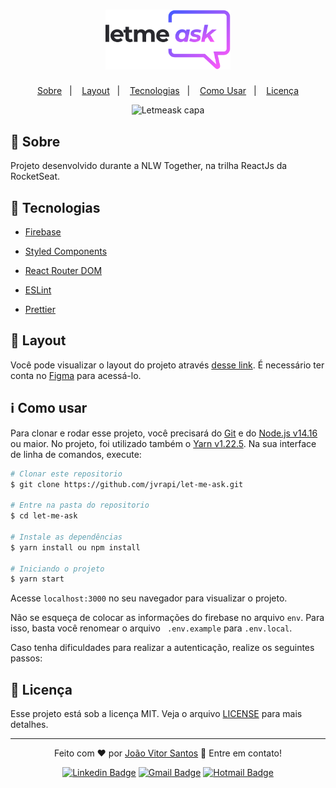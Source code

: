 <h1 align="center">
	<img src="./src/assets/images/logo.svg" alt="Letmeask" width="200"/>
</h1>
<p align="center">
  <a href="#-sobre">Sobre</a>&nbsp;&nbsp;&nbsp;|&nbsp;&nbsp;&nbsp;
  <a href="#-layout">Layout</a>&nbsp;&nbsp;&nbsp;|&nbsp;&nbsp;&nbsp;
	<a href="#-tecnologias">Tecnologias</a>&nbsp;&nbsp;&nbsp;|&nbsp;&nbsp;&nbsp;
  <a href="#-como-usar">Como Usar</a>&nbsp;&nbsp;&nbsp;|&nbsp;&nbsp;&nbsp;
  <a href="#-licença">Licença</a>
</p>

<div align="center">
	<img src="https://user-images.githubusercontent.com/55202424/123553221-50ed0c00-d750-11eb-9623-dcdb34df1279.png" alt="Letmeask capa"  />
	
</div>


## :open_book: Sobre
Projeto desenvolvido durante a NLW Together, na trilha ReactJs da RocketSeat.


## :rocket: Tecnologias
- [Firebase](https://firebase.google.com)

- [Styled Components](https://styled-components.com/)

- [React Router DOM](https://reactrouter.com/web/guides/quick-start)

- [ESLint](https://eslint.org/)

- [Prettier](https://prettier.io/)



## 🔖 Layout

Você pode visualizar o layout do projeto através [desse link](https://www.figma.com/file/2LyCbzyCNW3mFbbR1yzzqh/Letmeask/duplicate). É necessário ter conta no [Figma](http://figma.com/) para acessá-lo.

## :information_source: Como usar

Para clonar e rodar esse projeto, você precisará do [Git](https://git-scm.com) e do  [Node.js v14.16](https://nodejs.org) ou maior. No projeto, foi utilizado também o [Yarn v1.22.5](https://yarnpkg.com). Na sua interface de linha de comandos, execute:

```bash
# Clonar este repositorio
$ git clone https://github.com/jvrapi/let-me-ask.git

# Entre na pasta do repositorio
$ cd let-me-ask

# Instale as dependências
$ yarn install ou npm install

# Iniciando o projeto
$ yarn start

```
Acesse ```localhost:3000``` no seu navegador para visualizar o projeto.

Não se esqueça de colocar as informações do firebase no arquivo ```env```. Para isso, basta você renomear o arquivo ``` .env.example``` para ```.env.local```.

Caso tenha dificuldades para realizar a autenticação, realize os seguintes passos:



## :memo: Licença
Esse projeto está sob a licença MIT. Veja o arquivo [LICENSE](./LICENSE) para mais detalhes.

---


<div align="center">


Feito com  ❤ por [João Vitor Santos](https://github.com/jvrapi) 👋 Entre em contato!

[![Linkedin Badge](https://img.shields.io/badge/-João%20Vitor-blue?style=flat-square&logo=Linkedin&logoColor=white&link=https://www.linkedin.com/in/joaovitorssdelima/)](https://www.linkedin.com/in/joaovitorssdelima/) 
[![Gmail Badge](https://img.shields.io/badge/-Gmail-c14438?style=flat-square&logo=Gmail&logoColor=white&link=mailto:joaooviitoorr@gmail.com)](mailto:joaooviitoorr@gmail.com) 
[![Hotmail Badge](https://img.shields.io/badge/-Hotmail-0078d4?style=flat-square&logo=microsoft-outlook&logoColor=white&link=mailto:joaooviitorr@hotmail.com)](mailto:joaooviitorr@hotmail.com)
	
</div>
